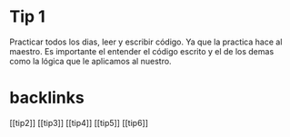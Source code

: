 # Tip 1
Practicar todos los dias, leer y escribir código. Ya que la practica hace al maestro. Es importante el entender el código escrito y el de los demas como la lógica que le aplicamos al nuestro.

# backlinks
[[tip2]]
[[tip3]]
[[tip4]]
[[tip5]]
[[tip6]]
